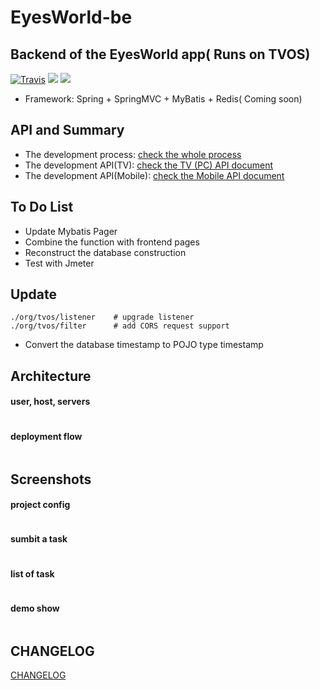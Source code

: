 # EyesWorld-be

## Backend of the EyesWorld app( Runs on TVOS)

[![Travis](https://img.shields.io/travis/rust-lang/rust.svg?style=plastic)]()
[![](https://img.shields.io/badge/JDK-1.8.025-red.svg)]()
[![](https://img.shields.io/badge/maven--central-v3.0.5-blue.svg)](https://maven.apache.org)

* Framework: Spring + SpringMVC + MyBatis + Redis( Coming soon)

API and Summary
--------------
* The development process: [check the whole process](https://github.com/lianghao208/eyes-world-server/blob/master/README.md) 
* The development API(TV): [check the TV (PC) API document](https://github.com/lianghao208/eyes-world-api/blob/master/api.md) 
* The development API(Mobile): [check the Mobile API document](https://github.com/lianghao208/eyes-world-api/blob/master/api-web.md) 

To Do List
----------

- Update Mybatis Pager
- Combine the function with frontend pages
- Reconstruct the database construction
- Test with Jmeter

Update
-----------------
```
./org/tvos/listener    # upgrade listener
./org/tvos/filter      # add CORS request support
```
- Convert the database timestamp to POJO type timestamp


Architecture
------------
#### user, host, servers
![]()

#### deployment flow
![]()

Screenshots
-----------

#### project config
![]()

#### sumbit a task
![]()

#### list of task
![]()

#### demo show
![]()

## CHANGELOG
[CHANGELOG](https://github.com/lianghao208/EyesWorld-be/blob/master/changeLog.md)
